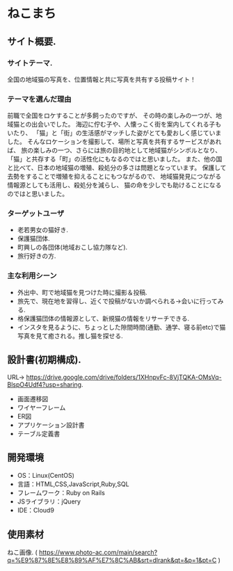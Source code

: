 # ねこまち

## サイト概要.
### サイトテーマ.
全国の地域猫の写真を、位置情報と共に写真を共有する投稿サイト！

### テーマを選んだ理由
前職で全国をロケすることが多飼ったのですが、
その時の楽しみの一つが、地域猫との出会いでした。
海辺に佇む子や、人懐っこく街を案内してくれる子もいたり、
「猫」と「街」の生活感がマッチした姿がとても愛おしく感じていました。
そんなロケーションを撮影して、場所と写真を共有するサービスがあれば、
旅の楽しみの一つ、さらには旅の目的地として地域猫がシンボルとなり、
「猫」と共存する「町」の活性化にもなるのではと思いました。
また、他の国と比べて、日本の地域猫の増殖、殺処分の多さは問題となっています。
保護して去勢をすることで増殖を抑えることにもつながるので、
地域猫発見につながる情報源としても活用し、殺処分を減らし、
猫の命を少しでも助けることになるのではと思いました。

### ターゲットユーザ
- 老若男女の猫好き.
- 保護猫団体.
- 町興しの各団体(地域おこし協力隊など).
- 旅行好きの方.

### 主な利用シーン
- 外出中、町で地域猫を見つけた時に撮影＆投稿.
- 旅先で、現在地を習得し、近くで投稿がないか調べられる→会いに行ってみる.
- 格保護猫団体の情報源として、新規猫の情報をリサーチできる.
- インスタを見るように、ちょっとした隙間時間(通勤、通学、寝る前etc)で猫写真を見て癒される。推し猫を探せる.

## 設計書(初期構成).
URL→ https://drive.google.com/drive/folders/1XHnpvFc-8VjTQKA-OMsVq-BlspO4Udf4?usp=sharing.
- 画面遷移図
- ワイヤーフレーム
- ER図
- アプリケーション設計書
- テーブル定義書

## 開発環境
- OS：Linux(CentOS)
- 言語：HTML,CSS,JavaScript,Ruby,SQL
- フレームワーク：Ruby on Rails
- JSライブラリ：jQuery
- IDE：Cloud9

## 使用素材
ねこ画像. ( https://www.photo-ac.com/main/search?q=%E9%87%8E%E8%89%AF%E7%8C%AB&srt=dlrank&qt=&p=1&pt=C )